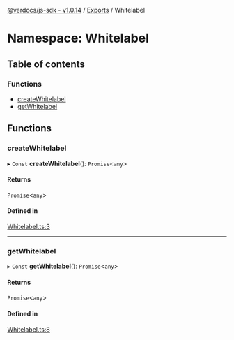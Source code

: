 [@verdocs/js-sdk - v1.0.14](../README.md) / [Exports](../modules.md) / Whitelabel

# Namespace: Whitelabel

## Table of contents

### Functions

- [createWhitelabel](Whitelabel.md#createwhitelabel)
- [getWhitelabel](Whitelabel.md#getwhitelabel)

## Functions

### createWhitelabel

▸ `Const` **createWhitelabel**(): `Promise`<`any`\>

#### Returns

`Promise`<`any`\>

#### Defined in

[Whitelabel.ts:3](https://github.com/Verdocs/js-sdk/blob/main/src/Whitelabel.ts#L3)

___

### getWhitelabel

▸ `Const` **getWhitelabel**(): `Promise`<`any`\>

#### Returns

`Promise`<`any`\>

#### Defined in

[Whitelabel.ts:8](https://github.com/Verdocs/js-sdk/blob/main/src/Whitelabel.ts#L8)
